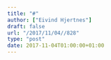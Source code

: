 ```yaml
---
title: "#"
author: ["Eivind Hjertnes"]
draft: false
url: "/2017/11/04//828"
type: "post"
date: 2017-11-04T01:00:00+01:00
---
```

